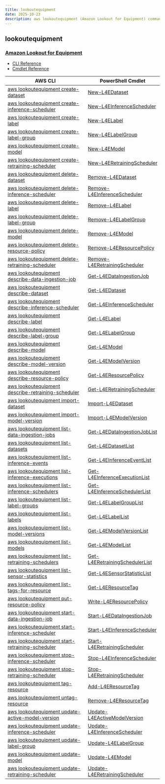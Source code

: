 ```yaml
---
title: lookoutequipment
date: 2025-10-23
description: aws lookoutequipment (Amazon Lookout for Equipment) command/cmdlet list.
---
```


## lookoutequipment

### [Amazon Lookout for Equipment](https://aws.amazon.com/lookout-for-equipment/)

* [CLI Reference](https://awscli.amazonaws.com/v2/documentation/api/latest/reference/lookoutequipment/index.html)
* [Cmdlet Reference](https://docs.aws.amazon.com/powershell/latest/reference/items/LookoutEquipment_cmdlets.html)

|AWS CLI|PowerShell Cmdlet|
|----|----|
|[aws lookoutequipment create-dataset](https://awscli.amazonaws.com/v2/documentation/api/latest/reference/lookoutequipment/create-dataset.html)|[New-L4EDataset](https://docs.aws.amazon.com/powershell/latest/reference/items/New-L4EDataset.html)|
|[aws lookoutequipment create-inference-scheduler](https://awscli.amazonaws.com/v2/documentation/api/latest/reference/lookoutequipment/create-inference-scheduler.html)|[New-L4EInferenceScheduler](https://docs.aws.amazon.com/powershell/latest/reference/items/New-L4EInferenceScheduler.html)|
|[aws lookoutequipment create-label](https://awscli.amazonaws.com/v2/documentation/api/latest/reference/lookoutequipment/create-label.html)|[New-L4ELabel](https://docs.aws.amazon.com/powershell/latest/reference/items/New-L4ELabel.html)|
|[aws lookoutequipment create-label-group](https://awscli.amazonaws.com/v2/documentation/api/latest/reference/lookoutequipment/create-label-group.html)|[New-L4ELabelGroup](https://docs.aws.amazon.com/powershell/latest/reference/items/New-L4ELabelGroup.html)|
|[aws lookoutequipment create-model](https://awscli.amazonaws.com/v2/documentation/api/latest/reference/lookoutequipment/create-model.html)|[New-L4EModel](https://docs.aws.amazon.com/powershell/latest/reference/items/New-L4EModel.html)|
|[aws lookoutequipment create-retraining-scheduler](https://awscli.amazonaws.com/v2/documentation/api/latest/reference/lookoutequipment/create-retraining-scheduler.html)|[New-L4ERetrainingScheduler](https://docs.aws.amazon.com/powershell/latest/reference/items/New-L4ERetrainingScheduler.html)|
|[aws lookoutequipment delete-dataset](https://awscli.amazonaws.com/v2/documentation/api/latest/reference/lookoutequipment/delete-dataset.html)|[Remove-L4EDataset](https://docs.aws.amazon.com/powershell/latest/reference/items/Remove-L4EDataset.html)|
|[aws lookoutequipment delete-inference-scheduler](https://awscli.amazonaws.com/v2/documentation/api/latest/reference/lookoutequipment/delete-inference-scheduler.html)|[Remove-L4EInferenceScheduler](https://docs.aws.amazon.com/powershell/latest/reference/items/Remove-L4EInferenceScheduler.html)|
|[aws lookoutequipment delete-label](https://awscli.amazonaws.com/v2/documentation/api/latest/reference/lookoutequipment/delete-label.html)|[Remove-L4ELabel](https://docs.aws.amazon.com/powershell/latest/reference/items/Remove-L4ELabel.html)|
|[aws lookoutequipment delete-label-group](https://awscli.amazonaws.com/v2/documentation/api/latest/reference/lookoutequipment/delete-label-group.html)|[Remove-L4ELabelGroup](https://docs.aws.amazon.com/powershell/latest/reference/items/Remove-L4ELabelGroup.html)|
|[aws lookoutequipment delete-model](https://awscli.amazonaws.com/v2/documentation/api/latest/reference/lookoutequipment/delete-model.html)|[Remove-L4EModel](https://docs.aws.amazon.com/powershell/latest/reference/items/Remove-L4EModel.html)|
|[aws lookoutequipment delete-resource-policy](https://awscli.amazonaws.com/v2/documentation/api/latest/reference/lookoutequipment/delete-resource-policy.html)|[Remove-L4EResourcePolicy](https://docs.aws.amazon.com/powershell/latest/reference/items/Remove-L4EResourcePolicy.html)|
|[aws lookoutequipment delete-retraining-scheduler](https://awscli.amazonaws.com/v2/documentation/api/latest/reference/lookoutequipment/delete-retraining-scheduler.html)|[Remove-L4ERetrainingScheduler](https://docs.aws.amazon.com/powershell/latest/reference/items/Remove-L4ERetrainingScheduler.html)|
|[aws lookoutequipment describe-data-ingestion-job](https://awscli.amazonaws.com/v2/documentation/api/latest/reference/lookoutequipment/describe-data-ingestion-job.html)|[Get-L4EDataIngestionJob](https://docs.aws.amazon.com/powershell/latest/reference/items/Get-L4EDataIngestionJob.html)|
|[aws lookoutequipment describe-dataset](https://awscli.amazonaws.com/v2/documentation/api/latest/reference/lookoutequipment/describe-dataset.html)|[Get-L4EDataset](https://docs.aws.amazon.com/powershell/latest/reference/items/Get-L4EDataset.html)|
|[aws lookoutequipment describe-inference-scheduler](https://awscli.amazonaws.com/v2/documentation/api/latest/reference/lookoutequipment/describe-inference-scheduler.html)|[Get-L4EInferenceScheduler](https://docs.aws.amazon.com/powershell/latest/reference/items/Get-L4EInferenceScheduler.html)|
|[aws lookoutequipment describe-label](https://awscli.amazonaws.com/v2/documentation/api/latest/reference/lookoutequipment/describe-label.html)|[Get-L4ELabel](https://docs.aws.amazon.com/powershell/latest/reference/items/Get-L4ELabel.html)|
|[aws lookoutequipment describe-label-group](https://awscli.amazonaws.com/v2/documentation/api/latest/reference/lookoutequipment/describe-label-group.html)|[Get-L4ELabelGroup](https://docs.aws.amazon.com/powershell/latest/reference/items/Get-L4ELabelGroup.html)|
|[aws lookoutequipment describe-model](https://awscli.amazonaws.com/v2/documentation/api/latest/reference/lookoutequipment/describe-model.html)|[Get-L4EModel](https://docs.aws.amazon.com/powershell/latest/reference/items/Get-L4EModel.html)|
|[aws lookoutequipment describe-model-version](https://awscli.amazonaws.com/v2/documentation/api/latest/reference/lookoutequipment/describe-model-version.html)|[Get-L4EModelVersion](https://docs.aws.amazon.com/powershell/latest/reference/items/Get-L4EModelVersion.html)|
|[aws lookoutequipment describe-resource-policy](https://awscli.amazonaws.com/v2/documentation/api/latest/reference/lookoutequipment/describe-resource-policy.html)|[Get-L4EResourcePolicy](https://docs.aws.amazon.com/powershell/latest/reference/items/Get-L4EResourcePolicy.html)|
|[aws lookoutequipment describe-retraining-scheduler](https://awscli.amazonaws.com/v2/documentation/api/latest/reference/lookoutequipment/describe-retraining-scheduler.html)|[Get-L4ERetrainingScheduler](https://docs.aws.amazon.com/powershell/latest/reference/items/Get-L4ERetrainingScheduler.html)|
|[aws lookoutequipment import-dataset](https://awscli.amazonaws.com/v2/documentation/api/latest/reference/lookoutequipment/import-dataset.html)|[Import-L4EDataset](https://docs.aws.amazon.com/powershell/latest/reference/items/Import-L4EDataset.html)|
|[aws lookoutequipment import-model-version](https://awscli.amazonaws.com/v2/documentation/api/latest/reference/lookoutequipment/import-model-version.html)|[Import-L4EModelVersion](https://docs.aws.amazon.com/powershell/latest/reference/items/Import-L4EModelVersion.html)|
|[aws lookoutequipment list-data-ingestion-jobs](https://awscli.amazonaws.com/v2/documentation/api/latest/reference/lookoutequipment/list-data-ingestion-jobs.html)|[Get-L4EDataIngestionJobList](https://docs.aws.amazon.com/powershell/latest/reference/items/Get-L4EDataIngestionJobList.html)|
|[aws lookoutequipment list-datasets](https://awscli.amazonaws.com/v2/documentation/api/latest/reference/lookoutequipment/list-datasets.html)|[Get-L4EDatasetList](https://docs.aws.amazon.com/powershell/latest/reference/items/Get-L4EDatasetList.html)|
|[aws lookoutequipment list-inference-events](https://awscli.amazonaws.com/v2/documentation/api/latest/reference/lookoutequipment/list-inference-events.html)|[Get-L4EInferenceEventList](https://docs.aws.amazon.com/powershell/latest/reference/items/Get-L4EInferenceEventList.html)|
|[aws lookoutequipment list-inference-executions](https://awscli.amazonaws.com/v2/documentation/api/latest/reference/lookoutequipment/list-inference-executions.html)|[Get-L4EInferenceExecutionList](https://docs.aws.amazon.com/powershell/latest/reference/items/Get-L4EInferenceExecutionList.html)|
|[aws lookoutequipment list-inference-schedulers](https://awscli.amazonaws.com/v2/documentation/api/latest/reference/lookoutequipment/list-inference-schedulers.html)|[Get-L4EInferenceSchedulerList](https://docs.aws.amazon.com/powershell/latest/reference/items/Get-L4EInferenceSchedulerList.html)|
|[aws lookoutequipment list-label-groups](https://awscli.amazonaws.com/v2/documentation/api/latest/reference/lookoutequipment/list-label-groups.html)|[Get-L4ELabelGroupList](https://docs.aws.amazon.com/powershell/latest/reference/items/Get-L4ELabelGroupList.html)|
|[aws lookoutequipment list-labels](https://awscli.amazonaws.com/v2/documentation/api/latest/reference/lookoutequipment/list-labels.html)|[Get-L4ELabelList](https://docs.aws.amazon.com/powershell/latest/reference/items/Get-L4ELabelList.html)|
|[aws lookoutequipment list-model-versions](https://awscli.amazonaws.com/v2/documentation/api/latest/reference/lookoutequipment/list-model-versions.html)|[Get-L4EModelVersionList](https://docs.aws.amazon.com/powershell/latest/reference/items/Get-L4EModelVersionList.html)|
|[aws lookoutequipment list-models](https://awscli.amazonaws.com/v2/documentation/api/latest/reference/lookoutequipment/list-models.html)|[Get-L4EModelList](https://docs.aws.amazon.com/powershell/latest/reference/items/Get-L4EModelList.html)|
|[aws lookoutequipment list-retraining-schedulers](https://awscli.amazonaws.com/v2/documentation/api/latest/reference/lookoutequipment/list-retraining-schedulers.html)|[Get-L4ERetrainingSchedulerList](https://docs.aws.amazon.com/powershell/latest/reference/items/Get-L4ERetrainingSchedulerList.html)|
|[aws lookoutequipment list-sensor-statistics](https://awscli.amazonaws.com/v2/documentation/api/latest/reference/lookoutequipment/list-sensor-statistics.html)|[Get-L4ESensorStatisticList](https://docs.aws.amazon.com/powershell/latest/reference/items/Get-L4ESensorStatisticList.html)|
|[aws lookoutequipment list-tags-for-resource](https://awscli.amazonaws.com/v2/documentation/api/latest/reference/lookoutequipment/list-tags-for-resource.html)|[Get-L4EResourceTag](https://docs.aws.amazon.com/powershell/latest/reference/items/Get-L4EResourceTag.html)|
|[aws lookoutequipment put-resource-policy](https://awscli.amazonaws.com/v2/documentation/api/latest/reference/lookoutequipment/put-resource-policy.html)|[Write-L4EResourcePolicy](https://docs.aws.amazon.com/powershell/latest/reference/items/Write-L4EResourcePolicy.html)|
|[aws lookoutequipment start-data-ingestion-job](https://awscli.amazonaws.com/v2/documentation/api/latest/reference/lookoutequipment/start-data-ingestion-job.html)|[Start-L4EDataIngestionJob](https://docs.aws.amazon.com/powershell/latest/reference/items/Start-L4EDataIngestionJob.html)|
|[aws lookoutequipment start-inference-scheduler](https://awscli.amazonaws.com/v2/documentation/api/latest/reference/lookoutequipment/start-inference-scheduler.html)|[Start-L4EInferenceScheduler](https://docs.aws.amazon.com/powershell/latest/reference/items/Start-L4EInferenceScheduler.html)|
|[aws lookoutequipment start-retraining-scheduler](https://awscli.amazonaws.com/v2/documentation/api/latest/reference/lookoutequipment/start-retraining-scheduler.html)|[Start-L4ERetrainingScheduler](https://docs.aws.amazon.com/powershell/latest/reference/items/Start-L4ERetrainingScheduler.html)|
|[aws lookoutequipment stop-inference-scheduler](https://awscli.amazonaws.com/v2/documentation/api/latest/reference/lookoutequipment/stop-inference-scheduler.html)|[Stop-L4EInferenceScheduler](https://docs.aws.amazon.com/powershell/latest/reference/items/Stop-L4EInferenceScheduler.html)|
|[aws lookoutequipment stop-retraining-scheduler](https://awscli.amazonaws.com/v2/documentation/api/latest/reference/lookoutequipment/stop-retraining-scheduler.html)|[Stop-L4ERetrainingScheduler](https://docs.aws.amazon.com/powershell/latest/reference/items/Stop-L4ERetrainingScheduler.html)|
|[aws lookoutequipment tag-resource](https://awscli.amazonaws.com/v2/documentation/api/latest/reference/lookoutequipment/tag-resource.html)|[Add-L4EResourceTag](https://docs.aws.amazon.com/powershell/latest/reference/items/Add-L4EResourceTag.html)|
|[aws lookoutequipment untag-resource](https://awscli.amazonaws.com/v2/documentation/api/latest/reference/lookoutequipment/untag-resource.html)|[Remove-L4EResourceTag](https://docs.aws.amazon.com/powershell/latest/reference/items/Remove-L4EResourceTag.html)|
|[aws lookoutequipment update-active-model-version](https://awscli.amazonaws.com/v2/documentation/api/latest/reference/lookoutequipment/update-active-model-version.html)|[Update-L4EActiveModelVersion](https://docs.aws.amazon.com/powershell/latest/reference/items/Update-L4EActiveModelVersion.html)|
|[aws lookoutequipment update-inference-scheduler](https://awscli.amazonaws.com/v2/documentation/api/latest/reference/lookoutequipment/update-inference-scheduler.html)|[Update-L4EInferenceScheduler](https://docs.aws.amazon.com/powershell/latest/reference/items/Update-L4EInferenceScheduler.html)|
|[aws lookoutequipment update-label-group](https://awscli.amazonaws.com/v2/documentation/api/latest/reference/lookoutequipment/update-label-group.html)|[Update-L4ELabelGroup](https://docs.aws.amazon.com/powershell/latest/reference/items/Update-L4ELabelGroup.html)|
|[aws lookoutequipment update-model](https://awscli.amazonaws.com/v2/documentation/api/latest/reference/lookoutequipment/update-model.html)|[Update-L4EModel](https://docs.aws.amazon.com/powershell/latest/reference/items/Update-L4EModel.html)|
|[aws lookoutequipment update-retraining-scheduler](https://awscli.amazonaws.com/v2/documentation/api/latest/reference/lookoutequipment/update-retraining-scheduler.html)|[Update-L4ERetrainingScheduler](https://docs.aws.amazon.com/powershell/latest/reference/items/Update-L4ERetrainingScheduler.html)|

